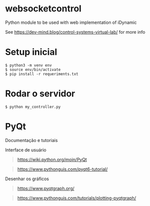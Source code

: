 # websocketcontrol
Python module to be used with web implementation of iDynamic

See https://dev-mind.blog/control-systems-virtual-lab/ for more info

# Setup inicial

```console
$ python3 -m venv env
$ source env/bin/activate
$ pip install -r requeriments.txt
```

# Rodar o servidor
```console
$ python my_controller.py
```

# PyQt

Documentação e tutoriais

Interface de usuário
> https://wiki.python.org/moin/PyQt

> https://www.pythonguis.com/pyqt6-tutorial/

Desenhar os gráficos
> https://www.pyqtgraph.org/

> https://www.pythonguis.com/tutorials/plotting-pyqtgraph/
